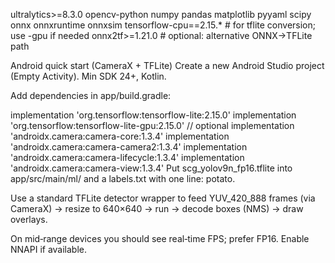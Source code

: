 ultralytics>=8.3.0
opencv-python
numpy
pandas
matplotlib
pyyaml
scipy
onnx
onnxruntime
onnxsim
tensorflow-cpu==2.15.* # for tflite conversion; use -gpu if needed
onnx2tf>=1.21.0 # optional: alternative ONNX→TFLite path


Android quick start (CameraX + TFLite)
Create a new Android Studio project (Empty Activity). Min SDK 24+, Kotlin.

Add dependencies in app/build.gradle:

implementation 'org.tensorflow:tensorflow-lite:2.15.0'
implementation 'org.tensorflow:tensorflow-lite-gpu:2.15.0'  // optional
implementation 'androidx.camera:camera-core:1.3.4'
implementation 'androidx.camera:camera-camera2:1.3.4'
implementation 'androidx.camera:camera-lifecycle:1.3.4'
implementation 'androidx.camera:camera-view:1.3.4'
Put scg_yolov9n_fp16.tflite into app/src/main/ml/ and a labels.txt with one line: potato.

Use a standard TFLite detector wrapper to feed YUV_420_888 frames (via CameraX) → resize to 640×640 → run → decode boxes (NMS) → draw overlays.

On mid‑range devices you should see real‑time FPS; prefer FP16. Enable NNAPI if available.
